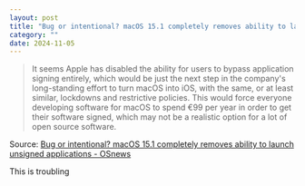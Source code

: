 ```yaml
---
layout: post
title: "Bug or intentional? macOS 15.1 completely removes ability to launch unsigned applications"
category: ""
date: 2024-11-05
---
```


>It seems Apple has disabled the ability for users to bypass application signing entirely, which would be just the next step in the company's long-standing effort to turn macOS into iOS, with the same, or at least similar, lockdowns and restrictive policies. This would force everyone developing software for macOS to spend €99 per year in order to get their software signed, which may not be a realistic option for a lot of open source software.

Source: [Bug or intentional? macOS 15.1 completely removes ability to launch unsigned applications - OSnews](https://www.osnews.com/story/141055/bug-or-intentional-macos-15-1-completely-removes-ability-to-launch-unsigned-applications/)

This is troubling 
